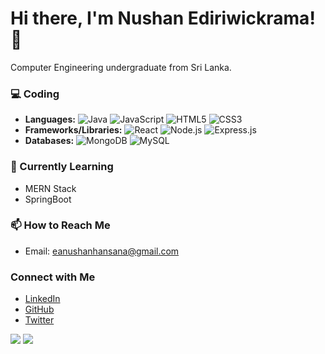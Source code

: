 # Hi there, I'm Nushan Ediriwickrama! 👋

Computer Engineering undergraduate from Sri Lanka.

### 💻 Coding
- **Languages:** ![Java](https://img.shields.io/badge/-Java-orange?style=flat-square&logo=java&logoColor=white) ![JavaScript](https://img.shields.io/badge/-JavaScript-yellow?style=flat-square&logo=javascript&logoColor=white) ![HTML5](https://img.shields.io/badge/-HTML5-orange?style=flat-square&logo=html5&logoColor=white) ![CSS3](https://img.shields.io/badge/-CSS3-blue?style=flat-square&logo=css3&logoColor=white)
- **Frameworks/Libraries:** ![React](https://img.shields.io/badge/-React-blue?style=flat-square&logo=react&logoColor=white) ![Node.js](https://img.shields.io/badge/-Node.js-green?style=flat-square&logo=node.js&logoColor=white) ![Express.js](https://img.shields.io/badge/-Express.js-black?style=flat-square&logo=express&logoColor=white)
- **Databases:** ![MongoDB](https://img.shields.io/badge/-MongoDB-green?style=flat-square&logo=mongodb&logoColor=white) ![MySQL](https://img.shields.io/badge/-MySQL-blue?style=flat-square&logo=mysql&logoColor=white)

### 🌱 Currently Learning
- MERN Stack
- SpringBoot

### 📫 How to Reach Me
- Email: eanushanhansana@gmail.com

### Connect with Me
- [LinkedIn](www.linkedin.com/in/nushan-ediriwickrama-0278842b2)
- [GitHub](https://github.com/nushan2000)
- [Twitter](https://twitter.com/nushan_ed)

[![](https://raw.githubusercontent.com/nushan2000/nushan2000/main/profile-summary-card-output/nord_dark/0-profile-details.svg)](https://github.com/vn7n24fzkq/github-profile-summary-cards)
[![](https://raw.githubusercontent.com/nushan2000/nushan2000/main/profile-summary-card-output/nord_dark/1-repos-per-language.svg)](https://github.com/vn7n24fzkq/github-profile-summary-cards)

